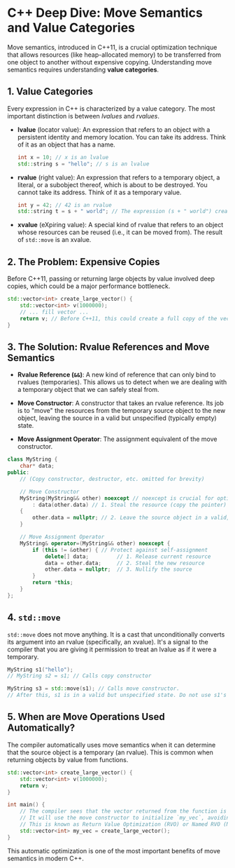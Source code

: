# C++ Deep Dive: Move Semantics and Value Categories

Move semantics, introduced in C++11, is a crucial optimization technique that allows resources (like heap-allocated memory) to be transferred from one object to another without expensive copying. Understanding move semantics requires understanding **value categories**.

## 1. Value Categories

Every expression in C++ is characterized by a value category. The most important distinction is between *lvalues* and *rvalues*.

- **lvalue** (locator value): An expression that refers to an object with a persistent identity and memory location. You can take its address. Think of it as an object that has a name.
    ```cpp
    int x = 10; // x is an lvalue
    std::string s = "hello"; // s is an lvalue
    ```
- **rvalue** (right value): An expression that refers to a temporary object, a literal, or a subobject thereof, which is about to be destroyed. You cannot take its address. Think of it as a temporary value.
    ```cpp
    int y = 42; // 42 is an rvalue
    std::string t = s + " world"; // The expression (s + " world") creates a temporary string, which is an rvalue
    ```
- **xvalue** (eXpiring value): A special kind of rvalue that refers to an object whose resources can be reused (i.e., it can be moved from). The result of `std::move` is an xvalue.

## 2. The Problem: Expensive Copies

Before C++11, passing or returning large objects by value involved deep copies, which could be a major performance bottleneck.

```cpp
std::vector<int> create_large_vector() {
    std::vector<int> v(1000000);
    // ... fill vector ...
    return v; // Before C++11, this could create a full copy of the vector
}
```

## 3. The Solution: Rvalue References and Move Semantics

- **Rvalue Reference (`&&`)**: A new kind of reference that can only bind to rvalues (temporaries). This allows us to detect when we are dealing with a temporary object that we can safely steal from.

- **Move Constructor**: A constructor that takes an rvalue reference. Its job is to "move" the resources from the temporary source object to the new object, leaving the source in a valid but unspecified (typically empty) state.

- **Move Assignment Operator**: The assignment equivalent of the move constructor.

```cpp
class MyString {
    char* data;
public:
    // (Copy constructor, destructor, etc. omitted for brevity)

    // Move Constructor
    MyString(MyString&& other) noexcept // noexcept is crucial for optimization
        : data(other.data) // 1. Steal the resource (copy the pointer)
    {
        other.data = nullptr; // 2. Leave the source object in a valid, empty state
    }

    // Move Assignment Operator
    MyString& operator=(MyString&& other) noexcept {
        if (this != &other) { // Protect against self-assignment
            delete[] data;         // 1. Release current resource
            data = other.data;     // 2. Steal the new resource
            other.data = nullptr;  // 3. Nullify the source
        }
        return *this;
    }
};
```

## 4. `std::move`

`std::move` does not move anything. It is a cast that unconditionally converts its argument into an rvalue (specifically, an xvalue). It's a signal to the compiler that you are giving it permission to treat an lvalue as if it were a temporary.

```cpp
MyString s1("hello");
// MyString s2 = s1; // Calls copy constructor

MyString s3 = std::move(s1); // Calls move constructor.
// After this, s1 is in a valid but unspecified state. Do not use s1's value again.
```

## 5. When are Move Operations Used Automatically?

The compiler automatically uses move semantics when it can determine that the source object is a temporary (an rvalue). This is common when returning objects by value from functions.

```cpp
std::vector<int> create_large_vector() {
    std::vector<int> v(1000000);
    return v;
}

int main() {
    // The compiler sees that the vector returned from the function is a temporary.
    // It will use the move constructor to initialize `my_vec`, avoiding a copy.
    // This is known as Return Value Optimization (RVO) or Named RVO (NRVO).
    std::vector<int> my_vec = create_large_vector();
}
```
This automatic optimization is one of the most important benefits of move semantics in modern C++.
